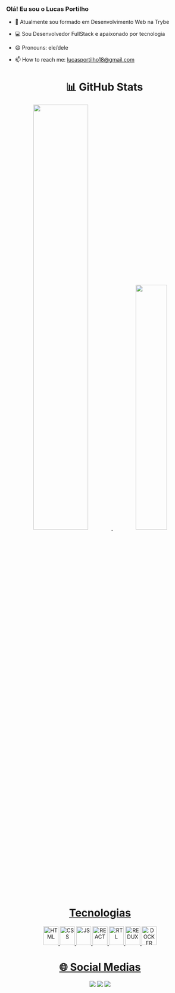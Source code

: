 ### Olá! Eu sou o Lucas Portilho

- 🌱 Atualmente sou formado em Desenvolvimento Web na Trybe
- 💻 Sou Desenvolvedor FullStack e apaixonado por tecnologia
- 😄 Pronouns: ele/dele
- 📫 How to reach me: lucasportilho18@gmail.com

  <h1 align="center">📊 GitHub Stats</h1>

<div align="center">
  <a href="https://github.com/LucasGravataPortilho">
  <img width="54%" src="https://github-readme-stats.vercel.app/api?username=LucasGravataPortilho&show_icons=true&theme=github_dark&include_all_commits=true&count_private=true"/>
  <img width="41%" src="https://github-readme-stats.vercel.app/api/top-langs/?username=LucasGravataPortilho&layout=compact&langs_count=7&theme=github_dark"/>
</div>
  
  <h1 align="center">Tecnologias</h1>

<div style="display: inline_block" align="center">
  <img alt="HTML" height="50" width="40" src="https://cdn.jsdelivr.net/gh/devicons/devicon/icons/html5/html5-original.svg" />
  <img alt="CSS" height="50" width="40" src="https://cdn.jsdelivr.net/gh/devicons/devicon/icons/css3/css3-original.svg" />
  <img alt="JS" height="50" width="40" src="https://cdn.jsdelivr.net/gh/devicons/devicon/icons/javascript/javascript-original.svg" />
  <img alt="REACT" height="50" width="40" src="https://cdn.jsdelivr.net/gh/devicons/devicon/icons/react/react-original.svg" />
  <img alt="RTL" height="50" width="40" src="https://testing-library.com/img/logo-large.png" alt="rtl icon" />
  <img alt="REDUX" height="50" width="40" src="https://cdn.jsdelivr.net/gh/devicons/devicon/icons/redux/redux-original.svg" />
  <img alt="DOCKER" height="50" width="40" src="https://cdn.jsdelivr.net/gh/devicons/devicon/icons/docker/docker-plain.svg" />
</div>
   
  <h1 align="center">🌐 Social Medias</h1>
  
<div width="100%" align="center">
   <a href="https://www.linkedin.com/in/lucas-portilho-dev/" target="_blank"><img src="https://img.shields.io/badge/-LinkedIn-%230077B5?style=for-the-badge&logo=linkedin&logoColor=white" target="_blank"></a> 
  <a href="https://www.instagram.com/lucasgravata/" target="_blank"><img src="https://img.shields.io/badge/-Instagram-%23E4405F?style=for-the-badge&logo=instagram&logoColor=white" target="_blank"></a>
  <a href = "lucasportilho18@gmail.com"><img src="https://img.shields.io/badge/-Gmail-%23333?style=for-the-badge&logo=gmail&logoColor=white" target="_blank"></a> 
</div>

<!--
**LucasGravataPortilho/LucasGravataPortilho** is a ✨ _special_ ✨ repository because its `README.md` (this file) appears on your GitHub profile.

Here are some ideas to get you started:

- 🔭 I’m currently working on ...
- 🌱 I’m currently learning ...
- 👯 I’m looking to collaborate on ...
- 🤔 I’m looking for help with ...
- 💬 Ask me about ...
- 📫 How to reach me: ...
- 😄 Pronouns: ...
- ⚡ Fun fact: ...
-->
